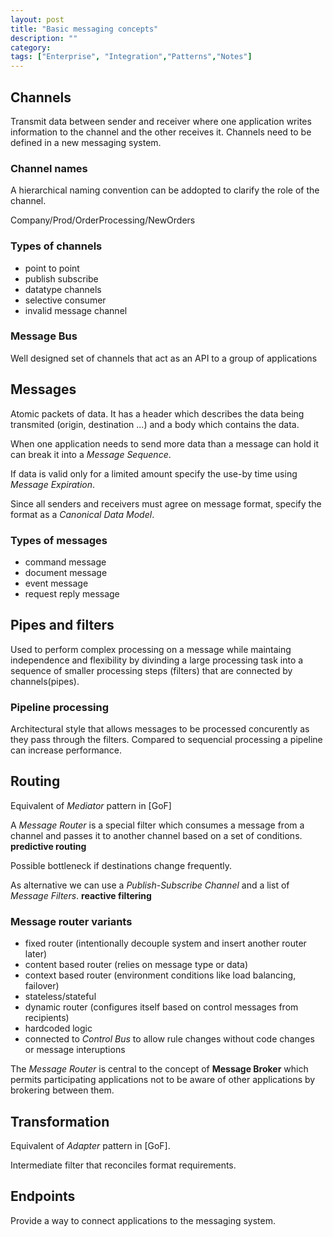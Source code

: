 ```yaml
---
layout: post
title: "Basic messaging concepts"
description: ""
category: 
tags: ["Enterprise", "Integration","Patterns","Notes"]
---
```


## Channels

Transmit data between sender and receiver where one application writes information to the channel and the other receives it.
Channels need to be defined in a new messaging system.

### Channel names

A hierarchical naming convention can be addopted to clarify the role of the channel.

Company/Prod/OrderProcessing/NewOrders

### Types of channels

- point to point
- publish subscribe
- datatype channels
- selective consumer
- invalid message channel

### Message Bus

Well designed set of channels that act as an API to a group of applications


## Messages

Atomic packets of data.
It has a header which describes the data being transmited (origin, destination ...) and a body which contains the data.

When one application needs to send more data than a message can hold it can break it into a *Message Sequence*.

If data is valid only for a limited amount specify the use-by time using *Message Expiration*.

Since all senders and receivers must agree on message format, specify the format as a *Canonical Data Model*.

### Types of messages

- command message
- document message
- event message
- request reply message

## Pipes and filters

Used to perform complex processing on a message while maintaing independence and flexibility by divinding a large processing task into a sequence of smaller processing steps (filters) that are connected by channels(pipes).

### Pipeline processing

Architectural style that allows messages to be processed concurently as they pass through the filters.
Compared to sequencial processing a  pipeline can increase performance.

## Routing

Equivalent of *Mediator* pattern in [GoF]

A *Message Router* is a special filter which consumes a message from a channel and passes it to another channel based on a set of conditions. **predictive routing**

Possible bottleneck if destinations change frequently. 

As alternative we can use a *Publish-Subscribe Channel* and a list of *Message Filters*. **reactive filtering**

### Message router variants

- fixed router (intentionally decouple system and insert another router later)
- content based router (relies on message type or data)
- context based router (environment conditions like load balancing, failover)
- stateless/stateful
- dynamic router (configures itself based on control messages from recipients)
- hardcoded logic
- connected to *Control Bus* to allow rule changes without code changes or message interuptions


The *Message Router* is central to the concept of **Message Broker** which permits participating applications not to be aware of other applications by brokering between them.

## Transformation

Equivalent of *Adapter* pattern in [GoF].

Intermediate filter that reconciles format requirements.

## Endpoints

Provide a way to connect applications to the messaging system.
